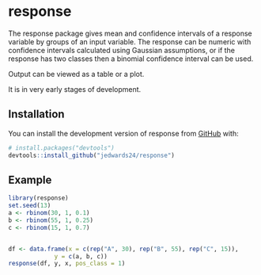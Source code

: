 
# response

<!-- badges: start -->
<!-- badges: end -->

The response package gives mean and confidence intervals of a response variable by groups of an 
input variable. The response can be numeric with confidence intervals calculated using Gaussian assumptions, or if the response has two classes then a binomial confidence interval can be used.

Output can be viewed as a table or a plot. 

It is in very early stages of development.

## Installation

You can install the development version of response from [GitHub](https://github.com/) with:

``` r
# install.packages("devtools")
devtools::install_github("jedwards24/response")
```

## Example

``` r
library(response)
set.seed(13)
a <- rbinom(30, 1, 0.1)
b <- rbinom(55, 1, 0.25)
c <- rbinom(15, 1, 0.7)


df <- data.frame(x = c(rep("A", 30), rep("B", 55), rep("C", 15)),
             y = c(a, b, c))
response(df, y, x, pos_class = 1)
```

